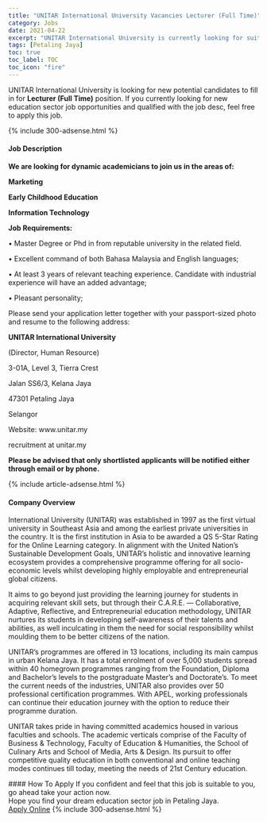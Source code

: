 ```yaml
---
title: "UNITAR International University Vacancies Lecturer (Full Time)" 
category: Jobs 
date: 2021-04-22 
excerpt: "UNITAR International University is currently looking for suitable person to fill in the Lecturer (Full Time) which positioned at Petaling Jaya" 
tags: [Petaling Jaya] 
toc: true 
toc_label: TOC 
toc_icon: "fire" 
--- 
```


<p>UNITAR International University is looking for new potential candidates to fill in for <b>Lecturer (Full Time)</b> position. If you currently looking for new education sector job opportunities and qualified with the job desc, feel free to apply this job.
</p>{% include 300-adsense.html %} 
<div><div><h4>Job Description</h4></div><div><div><span><div><p><strong>We are looking for dynamic academicians to join us in the areas of:</strong></p><p><strong>Marketing</strong></p><p><strong>Early Childhood Education</strong></p><p><strong>Information Technology</strong></p><p><strong>Job Requirements:</strong></p><p>&#8226; Master Degree or Phd in from reputable university in the related field.</p><p>&#8226; Excellent command of both Bahasa Malaysia and English languages;</p><p>&#8226; At least 3 years of relevant teaching experience. Candidate with industrial experience will have an added advantage;</p><p>&#8226; Pleasant personality;</p><p>Please send your application letter together with your passport-sized photo and resume to the following address:</p><p><strong>UNITAR International University</strong></p><p>(Director, Human Resource)</p><p>3-01A, Level 3, Tierra Crest</p><p>Jalan SS6/3, Kelana Jaya</p><p>47301 Petaling Jaya</p><p>Selangor</p><p>Website: www.unitar.my</p><p>recruitment at unitar.my</p><p><strong>Please be advised that only shortlisted applicants will be notified either through email or by phone.</strong></p></div></span></div></div></div> 
{% include article-adsense.html %} 
<div><div><h4>Company Overview</h4></div><div><div><span><div><p>International University (UNITAR) was established in 1997 as the first virtual university in Southeast Asia and among the earliest private universities in the country. It is the first institution in Asia to be awarded a QS 5-Star Rating for the Online Learning category. In alignment with the United Nation&#8217;s Sustainable Development Goals, UNITAR&#8217;s holistic and innovative learning ecosystem provides a comprehensive programme offering for all socio-economic levels whilst developing highly employable and entrepreneurial global citizens.</p><p>It aims to go beyond just providing the learning journey for students in acquiring relevant skill sets, but through their C.A.R.E. &#8212; Collaborative, Adaptive, Reflective, and Entrepreneurial education methodology, UNITAR nurtures its students in developing self-awareness of their talents and abilities, as well inculcating in them the need for social responsibility whilst moulding them to be better citizens of the nation.</p><p>UNITAR&#8217;s programmes are offered in 13 locations, including its main campus in urban Kelana Jaya. It has a total enrolment of over 5,000 students spread within 40 homegrown programmes ranging from the Foundation, Diploma and Bachelor&#8217;s levels to the postgraduate Master&#8217;s and Doctorate&#8217;s. To meet the current needs of the industries, UNITAR also provides over 50 professional certification programmes. With APEL, working professionals can continue their education journey with the option to reduce their programme duration.</p><p>UNITAR takes pride in having committed academics housed in various faculties and schools. The academic verticals comprise of the Faculty of Business &amp; Technology, Faculty of Education &amp; Humanities, the School of Culinary Arts and School of Media, Arts &amp; Design. Its pursuit to offer competitive quality education in both conventional and online teaching modes continues till today, meeting the needs of 21st Century education.</p></div></span></div></div></div> 
#### How To Apply 
If you confident and feel that this job is suitable to you, go ahead take your action now. <br/> 
Hope you find your dream education sector job in Petaling Jaya. <br/> 
<a href="https://www.jobstreet.com.my/en/job/lecturer-full-time-4544845?jobId=jobstreet-my-job-4544845" class="btn btn--info" target="_blank" rel="nofollow noopenner">Apply Online</a> 
{% include 300-adsense.html %} 